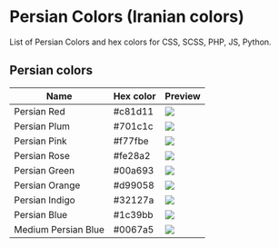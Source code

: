 # Persian Colors (Iranian colors)

List of Persian Colors and hex colors for CSS, SCSS, PHP, JS, Python.

## Persian colors

|          Name         | Hex color | Preview |
| --------------------- | --------- | ------------- |
| Persian Red           | #c81d11 | ![](https://singlecolorimage.com/get/c81d11/50x50) |
| Persian Plum          | #701c1c | ![](https://singlecolorimage.com/get/701c1c/50x50) |
| Persian Pink          | #f77fbe | ![](https://singlecolorimage.com/get/f77fbe/50x50) |
| Persian Rose          | #fe28a2 | ![](https://singlecolorimage.com/get/fe28a2/50x50) |
| Persian Green         | #00a693 | ![](https://singlecolorimage.com/get/00a693/50x50) |
| Persian Orange        | #d99058 | ![](https://singlecolorimage.com/get/d99058/50x50) |
| Persian Indigo        | #32127a | ![](https://singlecolorimage.com/get/32127a/50x50) |
| Persian Blue          | #1c39bb | ![](https://singlecolorimage.com/get/1c39bb/50x50) |
| Medium Persian Blue   | #0067a5 | ![](https://singlecolorimage.com/get/0067a5/50x50) |
